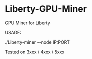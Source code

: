 # Liberty-GPU-Miner
GPU Miner for Liberty

USAGE:

./Liberty-miner --node IP:PORT

Tested on 3xxx / 4xxx / 5xxx


